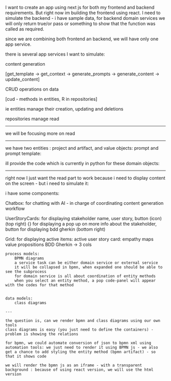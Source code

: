 I want to create an app using next js for both my frontend and backend requirements. But right now im building the frontend using react. I need to simulate the backend - i have sample data, for backend domain services we will only return true/or pass or something to show that the function was called as required.

since we are combining both frontend an backend, we will have only one app service.

there is several app services I want to simulate:

content generation 

[get_template -> get_context -> generate_prompts -> generate_content -> update_content]

CRUD operations on data 

[cud - methods in entities, R in repositories]

ie entities manage their creation, updating and deletions

repositories manage read

---

we will be focusing more on read

---

we have two entities : project and artifact, and value objects: prompt and prompt template:

ill provide the code which is currently in python for these domain objects:

---

right now I just want the read part to work because i need to display content on the screen - but i need to simulate it:

i have some components:

Chatbox: for chatting with AI - in charge of coordinating content generation workflow

UserStoryCards: for displaying stakeholder name, user story, button (icon) (top right) {<FontAwesomeIcon icon="fa-light fa-circle-exclamation" />} for displaying a pop up on more info about the stakeholder, button for displaying bdd gherkin (bottom right)

Grid: for displaying active items:
    active user story card:
        empathy maps
        value propositions
        BDD Gherkin
        -> 3 cols 

    process models:
        BPMN diagrams 
        a service task can be either domain service or external service
        it will be collapsed in bpmn, when expanded one should be able to see the subprocess
        for domain service is all about coordination of entity methods
        when you select an entity method, a pop code-panel will appear with the codes for that method
        

    data models:
        class diagrams

    ---

    the question is, can we render bpmn and class diagrams using our own tools
    class diagrams is easy (you just need to define the containers) - problem is showing the relations

    for bpmn, we could automate conversion of json to bpmn xml using automation tools: we just need to render it using BPMN js - we also get a chance to add styling the entity method (bpmn artifact) - so that it shows code

    we will render the bpmn js as an iframe - with a transparent background : because of using react version, we will use the html version

    




    


